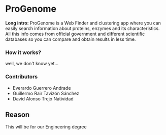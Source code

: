 # ProGenome
**Long intro:** ProGenome is a Web Finder and clustering app where you can easily search information about proteins, enzymes and its characteristics. All this info comes from official government and different scientific databases so you can compare and obtain results in less time.

### How it works?
well, we don't know yet...

### Contributors
- Everardo Guerrero Andrade
- Guillermo Rair Tavizón Sánchez
- David Alonso Trejo Natividad
## Reason
This will be for our Engineering degree 
